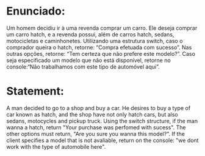 # Enunciado:

Um homem decidiu ir à uma revenda comprar um carro. Ele deseja comprar um carro hatch, e a revenda
possui, além de carros hatch, sedans, motocicletas e caminhonetes. Utilizando uma estrutura switch, caso o
comprador queira o hatch, retorne: “Compra efetuada com sucesso”. Nas outras opções, retorne: “Tem certeza
que não prefere este modelo?”. Caso seja especificado um modelo que não está disponível, retorne no console:“Não trabalhamos com este tipo de automóvel aqui”.

# Statement:

A man decided to go to a shop and buy a car. He desires to buy a type of car known as hatch, and the shop have not only hatch cars, but also sedans, motocycles and pickup truck. Using the switch structure, if the man wanna a hatch, return "Your purchase was perfomed with sucess". The other options must return, "Are you sure you wanna this model?". If the client specifies a model that is not avaliable, return on the console: "we dont work with the type of automobile here". 